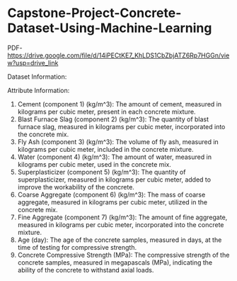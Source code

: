 # Capstone-Project-Concrete-Dataset-Using-Machine-Learning

PDF- https://drive.google.com/file/d/14iPECtKE7_KhLDS1CbZbjATZ6Rp7HGGn/view?usp=drive_link

Dataset Information: 



Attribute Information:

1. Cement (component 1) (kg/m^3): The amount of cement, measured in kilograms per cubic meter, present in each concrete mixture.
2. Blast Furnace Slag (component 2) (kg/m^3): The quantity of blast furnace slag, measured in kilograms per cubic meter, incorporated into the concrete mix.
3. Fly Ash (component 3) (kg/m^3): The volume of fly ash, measured in kilograms per cubic meter, included in the concrete mixture.
4. Water (component 4) (kg/m^3): The amount of water, measured in kilograms per cubic meter, used in the concrete mix.
5. Superplasticizer (component 5) (kg/m^3): The quantity of superplasticizer, measured in kilograms per cubic meter, added to improve the workability of the concrete.
6. Coarse Aggregate (component 6) (kg/m^3): The mass of coarse aggregate, measured in kilograms per cubic meter, utilized in the concrete mix.
7. Fine Aggregate (component 7) (kg/m^3): The amount of fine aggregate, measured in kilograms per cubic meter, incorporated into the concrete mixture.
8. Age (day): The age of the concrete samples, measured in days, at the time of testing for compressive strength.
9. Concrete Compressive Strength (MPa): The compressive strength of the concrete samples, measured in megapascals (MPa), indicating the ability of the concrete to withstand axial loads.



